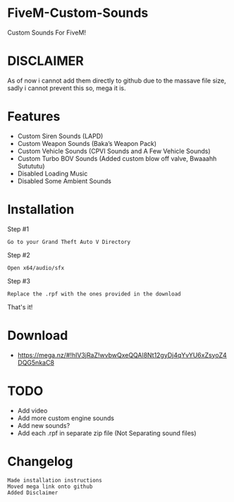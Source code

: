 # FiveM-Custom-Sounds
Custom Sounds For FiveM! 
# DISCLAIMER
As of now i cannot add them directly to github due to the massave file size, sadly i cannot prevent this so, mega it is.
# Features
* Custom Siren Sounds (LAPD)
* Custom Weapon Sounds (Baka’s Weapon Pack)
* Custom Vehicle Sounds (CPVI Sounds and A Few Vehicle Sounds)
* Custom Turbo BOV Sounds (Added custom blow off valve, Bwaaahh Sutututu)
* Disabled Loading Music
* Disabled Some Ambient Sounds
# Installation
Step #1
```
Go to your Grand Theft Auto V Directory
```
Step #2
```
Open x64/audio/sfx
```
Step #3
```
Replace the .rpf with the ones provided in the download
```
That's it!
# Download
* https://mega.nz/#!hIV3jRaZ!wvbwQxeQQAl8Nt12gyDj4qYvYU6xZsyoZ4DQG5nkaC8
# TODO
* Add video
* Add more custom engine sounds
* Add new sounds?
* Add each .rpf in separate zip file (Not Separating sound files)
# Changelog
```
Made installation instructions
Moved mega link onto github
Added Disclaimer
```

